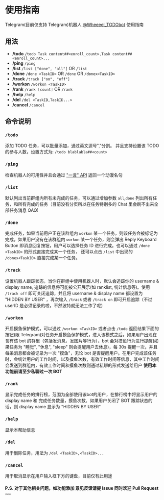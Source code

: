 使用指南
====

Telegram(目前仅支持 Telegram)机器人 [@Wheeeel_TODObot](https://t.me/Wheeeel_TODObot) 使用指南

## 用法
* **/todo** `/todo Task content##<enroll_count>,Task content##<enroll_count>...`
* **/ping** `/ping`
* **/list** `/list ["done", "all"]` OR `/list`
* **/done** `/done <TaskID>` OR `/done` OR `/donex<TaskID>`
* **/track** `/track ["on", "off"]`
* **/workon** `/workon <TaskID>`
* **/rank** `/rank [count]` OR `/rank`
* **/help** `/help`
* **/del** `/del <TaskID,TaskID...>`
* **/cancel** `/cancel`

## 命令说明

### `/todo` 
添加 TODO 任务，可以批量添加，通过英文逗号","分割。 并且支持设置该 TODO 的参与人数，设置方式为: `/todo blablabla##<count>`
### `/ping` 
检查机器人的可用性并且会通过 ["一言" API](https://hitokoto.cn/api) 返回一个动漫名句
### `/list` 
默认列出当前群组内所有未完成的任务，可以通过增加参数 `all`,`done` 列出所有任务，和所有完成的任务（目前没有分页所以在任务特别多的 Chat 里会刷不出来全部任务消息 QAQ)
### `/done` 
完成任务，如果当前用户正在该群组内 `workon` 某一个任务，则该任务会被标记为完成。如果用户没有在该群组内 `workon` 某一个任务，则会弹出 Reply Keyboard Button 即消息回复按钮，用户可以选择任务 ID 进行完成。也可以通过 `/done <TaskID>` 的形式直接完成某一个任务， 还可以点击 `/list` 中出现的 `/donex<TaskID>` 直接完成某一个任务。
### `/track`
设置机器人跟踪状态，当你在群组中使用机器人时，默认会追踪你的 username & display name, 追踪的信息将可能被公开展示(如 ranklist, 统计信息等)。使用 `/track off` 即可关闭追踪，并且将 username & display name 都设置为 "HIDDEN BY USER" ，再次输入 `/track` 或者 `/track on` 即可开启追踪（不过 userID 是必须记录的啦，不然波特就无法工作了呢）
### `/workon`
开启摸鱼保护模式，可以通过 `/workon <TaskID>` 或者点击 `/todo` 返回结果下面的按钮(限 Telegram)对任务开启摸鱼保护模式，进入该模式之后，如果用户出现在含有该 bot 的群里（包括发消息，发图片等行为），bot 会对摸鱼行为进行提醒(如果任务为 "睡觉", "休息", "sleep" 则会提醒用户去休息)，每 30s 提醒一次，并且每条消息都会被记录为一次 "摸鱼"，无论 bot 是否提醒用户。在用户完成该任务时，会统计用户的工作时间，以及摸鱼次数，有效工作时间等信息，其中工作时间会发送到群组内，有效工作时间和摸鱼次数则通过私聊的形式发送给用户  **使用本功能前请至少私聊过一次 BOT**
### `/rank`
显示完成任务的排行榜，范围为全部使用该bot的用户，在排行榜中将显示用户的 display name 和 完成任务数量，摸鱼次数，如果用户关闭了 BOT 跟踪状态的话，则 display name 显示为 "HIDDEN BY USER"
### `/help`
显示本帮助信息
### `/del`
用于删除任务，用法为 `/del <TaskID>,<TaskID>...`
### `/cancel`
用于取消显示在用户输入框下方的键盘，目前仅有此用途


#### P.S. 对于其他相关问题，如功能添加 意见反馈请提 Issue 同时欢迎 Pull Request ~~

